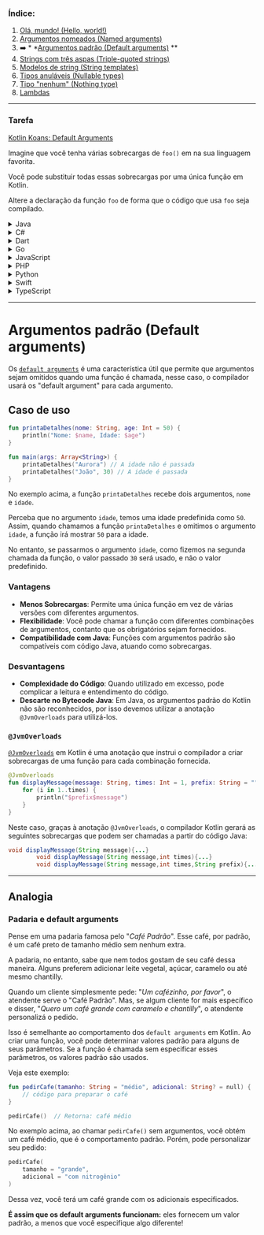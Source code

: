 ### Índice:

1. [Olá, mundo! (Hello, world!)](https://github.com/rsicarelli/kotlin-koans-edu-br/blob/main/koans/src/commonMain/kotlin/com/rsicarelli/koansbr/introduction/helloWorld/README.md)
2. [Argumentos nomeados (Named arguments)](https://github.com/rsicarelli/kotlin-koans-edu-br/blob/main/koans/src/commonMain/kotlin/com/rsicarelli/koansbr/introduction/namedArguments/README.md)
3. ➡️ *
   *[Argumentos padrão (Default arguments)](https://github.com/rsicarelli/kotlin-koans-edu-br/blob/main/koans/src/commonMain/kotlin/com/rsicarelli/koansbr/introduction/defaultArguments/README.md)
   **
4. [Strings com três aspas (Triple-quoted strings)](https://github.com/rsicarelli/kotlin-koans-edu-br/blob/main/koans/src/commonMain/kotlin/com/rsicarelli/koansbr/introduction/tripleQuotedStrings/README.md)
5. [Modelos de string (String templates)](https://github.com/rsicarelli/kotlin-koans-edu-br/blob/main/koans/src/commonMain/kotlin/com/rsicarelli/koansbr/introduction/stringTemplates/README.md)
6. [Tipos anuláveis (Nullable types)](https://github.com/rsicarelli/kotlin-koans-edu-br/blob/main/koans/src/commonMain/kotlin/com/rsicarelli/koansbr/introduction/nullableTypes/README.md)
7. [Tipo "nenhum" (Nothing type)](https://github.com/rsicarelli/kotlin-koans-edu-br/blob/main/koans/src/commonMain/kotlin/com/rsicarelli/koansbr/introduction/nothingType/README.md)
8. [Lambdas](https://github.com/rsicarelli/kotlin-koans-edu-br/blob/main/koans/src/commonMain/kotlin/com/rsicarelli/koansbr/introduction/lambdas/README.md)

---

### Tarefa

[Kotlin Koans: Default Arguments](https://play.kotlinlang.org/koans/Introduction/Default%20arguments/Task.kt)

Imagine que você tenha várias sobrecargas de `foo()` em na sua linguagem favorita.

Você pode substituir todas essas sobrecargas por uma única função em Kotlin.

Altere a declaração da função `foo` de forma que o código que usa `foo` seja compilado.

<details>
  <summary>Java</summary>

```java
class SobrecargaJava {
    public String foo(String name, int number, boolean toUpperCase) {
        return (toUpperCase ? name.toUpperCase() : name) + number;
    }

    public String foo(String name, int number) {
        return foo(name, number, false);
    }

    public String foo(String name, boolean toUpperCase) {
        return foo(name, 42, toUpperCase);
    }

    public String foo(String name) {
        return foo(name, 42);
    }
}
```

</details>

<details>
  <summary>C#</summary>

```csharp
using System;

class SobrecargaCSharp
{
    public string Foo(string name, int number, bool toUpperCase)
    {
        return (toUpperCase ? name.ToUpper() : name) + number;
    }

    public string Foo(string name, int number)
    {
        return Foo(name, number, false);
    }

    public string Foo(string name, bool toUpperCase)
    {
        return Foo(name, 42, toUpperCase);
    }

    public string Foo(string name)
    {
        return Foo(name, 42);
    }
}
```

</details>

<details>
  <summary>Dart</summary>

```dart
class SobrecargaDart {
  String foo(String name, int number, bool toUpperCase) {
    return (toUpperCase ? name.toUpperCase() : name) + number.toString();
  }

  String foo(String name, int number) {
    return foo(name, number, false);
  }

  String foo(String name, bool toUpperCase) {
    return foo(name, 42, toUpperCase);
  }

  String foo(String name) {
    return foo(name, 42);
  }
}
```

</details>

<details>
  <summary>Go</summary>

```go
package main

import (
	"fmt"
	"strings"
)

type SobrecargaGo struct{}

func (s SobrecargaGo) Foo(name string, number int, toUpperCase bool) string {
	if toUpperCase {
		return strings.ToUpper(name) + fmt.Sprintf("%d", number)
	}
	return name + fmt.Sprintf("%d", number)
}

func (s SobrecargaGo) FooWithNumber(name string, number int) string {
	return s.Foo(name, number, false)
}

func (s SobrecargaGo) FooWithUpperCase(name string, toUpperCase bool) string {
	return s.Foo(name, 42, toUpperCase)
}

func (s SobrecargaGo) FooWithName(name string) string {
	return s.Foo(name, 42, false)
}
```

</details>

<details>
  <summary>JavaScript</summary>

```javascript
class SobrecargaJavaScript {
    foo(name, number, toUpperCase) {
        return (toUpperCase ? name.toUpperCase() : name) + number;
    }

    fooWithNameAndNumber(name, number) {
        return this.foo(name, number, false);
    }

    fooWithNameAndUpperCase(name, toUpperCase) {
        return this.foo(name, 42, toUpperCase);
    }

    fooWithName(name) {
        return this.foo(name, 42);
    }
}
```

</details>

<details>
  <summary>PHP</summary>

```phpregexp
<?php
class SobrecargaPHP {
    public function foo($name, $number, $toUpperCase) {
        return ($toUpperCase ? strtoupper($name) : $name) . $number;
    }

    public function fooWithNumber($name, $number) {
        return $this->foo($name, $number, false);
    }

    public function fooWithUpperCase($name, $toUpperCase) {
        return $this->foo($name, 42, $toUpperCase);
    }

    public function fooWithName($name) {
        return $this->foo($name, 42, false);
    }
}
```

</details>

<details>
  <summary>Python</summary>

```python
class SobrecargaPython:
    def foo(self, name, number, to_upper_case):
        return (name.upper() if to_upper_case else name) + str(number)

    def foo_with_number(self, name, number):
        return self.foo(name, number, False)

    def foo_with_upper_case(self, name, to_upper_case):
        return self.foo(name, 42, to_upper_case)

    def foo_with_name(self, name):
        return self.foo(name, 42, False)
```

</details>

<details>
  <summary>Swift</summary>

```swift
class SobrecargaSwift {
    func foo(name: String, number: Int, toUpperCase: Bool) -> String {
        return (toUpperCase ? name.uppercased() : name) + String(number)
    }
    
    func foo(name: String, number: Int) -> String {
        return foo(name: name, number: number, toUpperCase: false)
    }
    
    func foo(name: String, toUpperCase: Bool) -> String {
        return foo(name: name, number: 42, toUpperCase: toUpperCase)
    }
    
    func foo(name: String) -> String {
        return foo(name: name, number: 42)
    }
}
```

</details>

<details>
  <summary>TypeScript</summary>

```typescript
class SobrecargaTypeScript {
    foo(name: string, number: number, toUpperCase: boolean): string {
        return (toUpperCase ? name.toUpperCase() : name) + number.toString();
    }

    fooWithNumber(name: string, number: number): string {
        return this.foo(name, number, false);
    }

    fooWithUpperCase(name: string, toUpperCase: boolean): string {
        return this.foo(name, 42, toUpperCase);
    }

    fooWithName(name: string): string {
        return this.foo(name, 42);
    }
} 
```

</details>

---

# Argumentos padrão (Default arguments)

Os [`default arguments`](https://kotlinlang.org/docs/functions.html#default-arguments) é uma característica útil que permite que argumentos
sejam omitidos quando uma função é chamada, nesse caso,
o compilador usará os "default argument" para cada argumento.

## Caso de uso

```kotlin
fun printaDetalhes(nome: String, age: Int = 50) {
    println("Nome: $name, Idade: $age")
}

fun main(args: Array<String>) {
    printaDetalhes("Aurora") // A idade não é passada
    printaDetalhes("João", 30) // A idade é passada
}
```

No exemplo acima, a função `printaDetalhes` recebe dois argumentos, `nome` e `idade`.

Perceba que no argumento `idade`, temos uma idade predefinida como `50`. Assim, quando chamamos a função `printaDetalhes` e omitimos o
argumento `idade`, a função irá mostrar `50` para a idade.

No entanto, se passarmos o argumento `idade`, como fizemos na segunda chamada da função, o valor passado `30` será usado, e não o valor
predefinido.

### Vantagens

- **Menos Sobrecargas**: Permite uma única função em vez de várias versões com diferentes argumentos.
- **Flexibilidade**: Você pode chamar a função com diferentes combinações de argumentos, contanto que os obrigatórios sejam fornecidos.
- **Compatibilidade com Java**: Funções com argumentos padrão são compatíveis com código Java, atuando como sobrecargas.

### Desvantagens

- **Complexidade do Código**: Quando utilizado em excesso, pode complicar a leitura e entendimento do código.
- **Descarte no Bytecode Java**: Em Java, os argumentos padrão do Kotlin não são reconhecidos, por isso devemos utilizar a
  anotação `@JvmOverloads` para utilizá-los.

### `@JvmOverloads`

[`@JvmOverloads`](https://kotlinlang.org/api/latest/jvm/stdlib/kotlin.jvm/-jvm-overloads/) em Kotlin é uma anotação que instrui o compilador
a criar sobrecargas de uma função para cada combinação fornecida.

```kotlin
@JvmOverloads
fun displayMessage(message: String, times: Int = 1, prefix: String = "") {
    for (i in 1..times) {
        println("$prefix$message")
    }
}
```

Neste caso, graças à anotação `@JvmOverloads`, o compilador Kotlin gerará as seguintes sobrecargas que podem ser chamadas a partir do código
Java:

```java
void displayMessage(String message){...}
        void displayMessage(String message,int times){...}
        void displayMessage(String message,int times,String prefix){...}
```

---
## Analogia

### Padaria e default arguments

Pense em uma padaria famosa pelo "_Café Padrão_". Esse café, por padrão, é um café preto de tamanho médio sem nenhum extra.

A padaria, no entanto, sabe que nem todos gostam de seu café dessa maneira. Alguns preferem adicionar leite vegetal, açúcar, caramelo ou até
mesmo chantilly.

Quando um cliente simplesmente pede: "_Um cafézinho, por favor_", o atendente serve o "Café Padrão". Mas, se algum cliente for mais
específico e disser, "_Quero um café grande com caramelo e chantilly_", o atendente personalizá o pedido.

Isso é semelhante ao comportamento dos `default arguments` em Kotlin. Ao criar uma função, você pode determinar valores padrão para alguns
de seus parâmetros. Se a função é chamada sem especificar esses parâmetros, os valores padrão são usados.

Veja este exemplo:

```kotlin
fun pedirCafe(tamanho: String = "médio", adicional: String? = null) {
    // código para preparar o café
}

pedirCafe()  // Retorna: café médio
```

No exemplo acima, ao chamar `pedirCafe()` sem argumentos, você obtém um café médio, que é o comportamento padrão. Porém, pode personalizar
seu pedido:

```kotlin
pedirCafe(
    tamanho = "grande",
    adicional = "com nitrogênio"
)
```

Dessa vez, você terá um café grande com os adicionais especificados.

**É assim que os default arguments funcionam:** eles fornecem um valor padrão, a menos que você especifique algo diferente!




